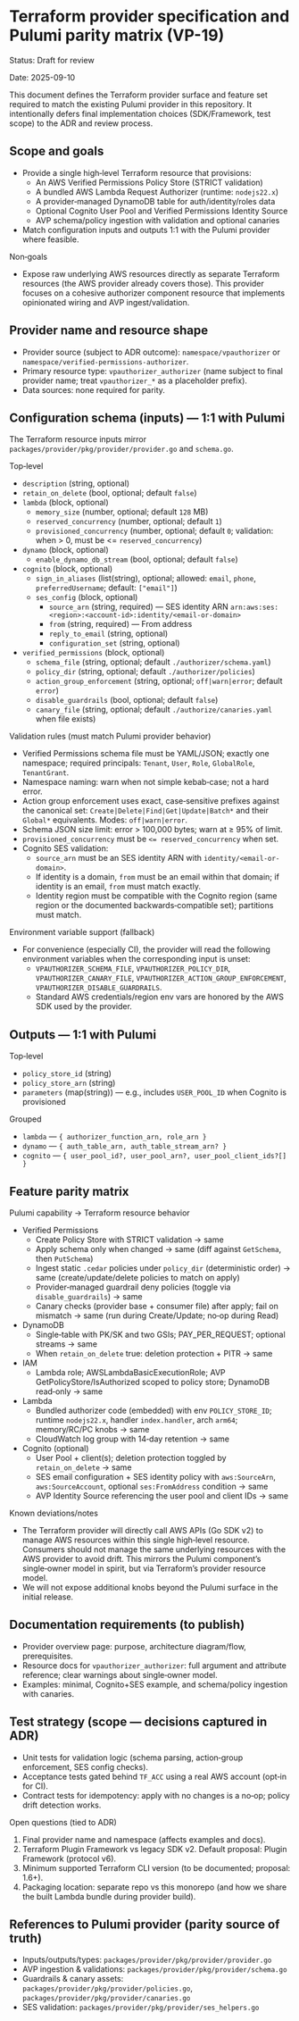 # Terraform provider specification and Pulumi parity matrix (VP-19)

Status: Draft for review

Date: 2025-09-10

This document defines the Terraform provider surface and feature set required to match the existing Pulumi provider in this repository. It intentionally defers final implementation choices (SDK/Framework, test scope) to the ADR and review process.

## Scope and goals

- Provide a single high‑level Terraform resource that provisions:
  - An AWS Verified Permissions Policy Store (STRICT validation)
  - A bundled AWS Lambda Request Authorizer (runtime: `nodejs22.x`)
  - A provider‑managed DynamoDB table for auth/identity/roles data
  - Optional Cognito User Pool and Verified Permissions Identity Source
  - AVP schema/policy ingestion with validation and optional canaries
- Match configuration inputs and outputs 1:1 with the Pulumi provider where feasible.

Non‑goals
- Expose raw underlying AWS resources directly as separate Terraform resources (the AWS provider already covers those). This provider focuses on a cohesive authorizer component resource that implements opinionated wiring and AVP ingest/validation.

## Provider name and resource shape

- Provider source (subject to ADR outcome): `namespace/vpauthorizer` or `namespace/verified-permissions-authorizer`.
- Primary resource type: `vpauthorizer_authorizer` (name subject to final provider name; treat `vpauthorizer_*` as a placeholder prefix).
- Data sources: none required for parity.

## Configuration schema (inputs) — 1:1 with Pulumi

The Terraform resource inputs mirror `packages/provider/pkg/provider/provider.go` and `schema.go`.

Top‑level
- `description` (string, optional)
- `retain_on_delete` (bool, optional; default `false`)
- `lambda` (block, optional)
  - `memory_size` (number, optional; default `128` MB)
  - `reserved_concurrency` (number, optional; default `1`)
  - `provisioned_concurrency` (number, optional; default `0`; validation: when > 0, must be <= `reserved_concurrency`)
- `dynamo` (block, optional)
  - `enable_dynamo_db_stream` (bool, optional; default `false`)
- `cognito` (block, optional)
  - `sign_in_aliases` (list(string), optional; allowed: `email`, `phone`, `preferredUsername`; default: `["email"]`)
  - `ses_config` (block, optional)
    - `source_arn` (string, required) — SES identity ARN `arn:aws:ses:<region>:<account-id>:identity/<email-or-domain>`
    - `from` (string, required) — From address
    - `reply_to_email` (string, optional)
    - `configuration_set` (string, optional)
- `verified_permissions` (block, optional)
  - `schema_file` (string, optional; default `./authorizer/schema.yaml`)
  - `policy_dir` (string, optional; default `./authorizer/policies`)
  - `action_group_enforcement` (string, optional; `off|warn|error`; default `error`)
  - `disable_guardrails` (bool, optional; default `false`)
  - `canary_file` (string, optional; default `./authorize/canaries.yaml` when file exists)

Validation rules (must match Pulumi provider behavior)
- Verified Permissions schema file must be YAML/JSON; exactly one namespace; required principals: `Tenant`, `User`, `Role`, `GlobalRole`, `TenantGrant`.
- Namespace naming: warn when not simple kebab‑case; not a hard error.
- Action group enforcement uses exact, case‑sensitive prefixes against the canonical set: `Create|Delete|Find|Get|Update|Batch*` and their `Global*` equivalents. Modes: `off|warn|error`.
- Schema JSON size limit: error > 100,000 bytes; warn at ≥ 95% of limit.
- `provisioned_concurrency` must be `<= reserved_concurrency` when set.
- Cognito SES validation:
  - `source_arn` must be an SES identity ARN with `identity/<email-or-domain>`.
  - If identity is a domain, `from` must be an email within that domain; if identity is an email, `from` must match exactly.
  - Identity region must be compatible with the Cognito region (same region or the documented backwards‑compatible set); partitions must match.

Environment variable support (fallback)
- For convenience (especially CI), the provider will read the following environment variables when the corresponding input is unset:
  - `VPAUTHORIZER_SCHEMA_FILE`, `VPAUTHORIZER_POLICY_DIR`, `VPAUTHORIZER_CANARY_FILE`, `VPAUTHORIZER_ACTION_GROUP_ENFORCEMENT`, `VPAUTHORIZER_DISABLE_GUARDRAILS`.
  - Standard AWS credentials/region env vars are honored by the AWS SDK used by the provider.

## Outputs — 1:1 with Pulumi

Top‑level
- `policy_store_id` (string)
- `policy_store_arn` (string)
- `parameters` (map(string)) — e.g., includes `USER_POOL_ID` when Cognito is provisioned

Grouped
- `lambda` — `{ authorizer_function_arn, role_arn }`
- `dynamo` — `{ auth_table_arn, auth_table_stream_arn? }`
- `cognito` — `{ user_pool_id?, user_pool_arn?, user_pool_client_ids?[] }`

## Feature parity matrix

Pulumi capability → Terraform resource behavior

- Verified Permissions
  - Create Policy Store with STRICT validation → same
  - Apply schema only when changed → same (diff against `GetSchema`, then `PutSchema`)
  - Ingest static `.cedar` policies under `policy_dir` (deterministic order) → same (create/update/delete policies to match on apply)
  - Provider‑managed guardrail deny policies (toggle via `disable_guardrails`) → same
  - Canary checks (provider base + consumer file) after apply; fail on mismatch → same (run during Create/Update; no‑op during Read)
- DynamoDB
  - Single‑table with PK/SK and two GSIs; PAY_PER_REQUEST; optional streams → same
  - When `retain_on_delete` true: deletion protection + PITR → same
- IAM
  - Lambda role; AWSLambdaBasicExecutionRole; AVP GetPolicyStore/IsAuthorized scoped to policy store; DynamoDB read‑only → same
- Lambda
  - Bundled authorizer code (embedded) with env `POLICY_STORE_ID`; runtime `nodejs22.x`, handler `index.handler`, arch `arm64`; memory/RC/PC knobs → same
  - CloudWatch log group with 14‑day retention → same
- Cognito (optional)
  - User Pool + client(s); deletion protection toggled by `retain_on_delete` → same
  - SES email configuration + SES identity policy with `aws:SourceArn`, `aws:SourceAccount`, optional `ses:FromAddress` condition → same
  - AVP Identity Source referencing the user pool and client IDs → same

Known deviations/notes
- The Terraform provider will directly call AWS APIs (Go SDK v2) to manage AWS resources within this single high‑level resource. Consumers should not manage the same underlying resources with the AWS provider to avoid drift. This mirrors the Pulumi component’s single‑owner model in spirit, but via Terraform’s provider resource model.
- We will not expose additional knobs beyond the Pulumi surface in the initial release.

## Documentation requirements (to publish)
- Provider overview page: purpose, architecture diagram/flow, prerequisites.
- Resource docs for `vpauthorizer_authorizer`: full argument and attribute reference; clear warnings about single‑owner model.
- Examples: minimal, Cognito+SES example, and schema/policy ingestion with canaries.

## Test strategy (scope — decisions captured in ADR)
- Unit tests for validation logic (schema parsing, action‑group enforcement, SES config checks).
- Acceptance tests gated behind `TF_ACC` using a real AWS account (opt‑in for CI).
- Contract tests for idempotency: apply with no changes is a no‑op; policy drift detection works.

Open questions (tied to ADR)
1. Final provider name and namespace (affects examples and docs).
2. Terraform Plugin Framework vs legacy SDK v2. Default proposal: Plugin Framework (protocol v6).
3. Minimum supported Terraform CLI version (to be documented; proposal: 1.6+).
4. Packaging location: separate repo vs this monorepo (and how we share the built Lambda bundle during provider build).

## References to Pulumi provider (parity source of truth)
- Inputs/outputs/types: `packages/provider/pkg/provider/provider.go`
- AVP ingestion & validations: `packages/provider/pkg/provider/schema.go`
- Guardrails & canary assets: `packages/provider/pkg/provider/policies.go`, `packages/provider/pkg/provider/canaries.go`
- SES validation: `packages/provider/pkg/provider/ses_helpers.go`

